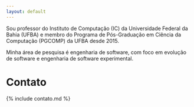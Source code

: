```yaml
---
layout: default
---
```


Sou professor do Instituto de Computação (IC) da Universidade Federal da Bahia (UFBA) e membro do Programa de Pós-Graduação em Ciência da Computação (PGCOMP) da UFBA desde 2015.

Minha área de pesquisa é engenharia de software, com foco em evolução de software e engenharia de software experimental.

# Contato

{% include contato.md %}